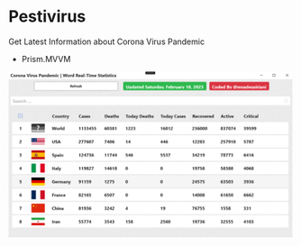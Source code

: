 # Pestivirus

Get Latest Information about Corona Virus Pandemic

- Prism.MVVM

![CoronaVirusPandemic](images/pestivirus-screenshot.png)
